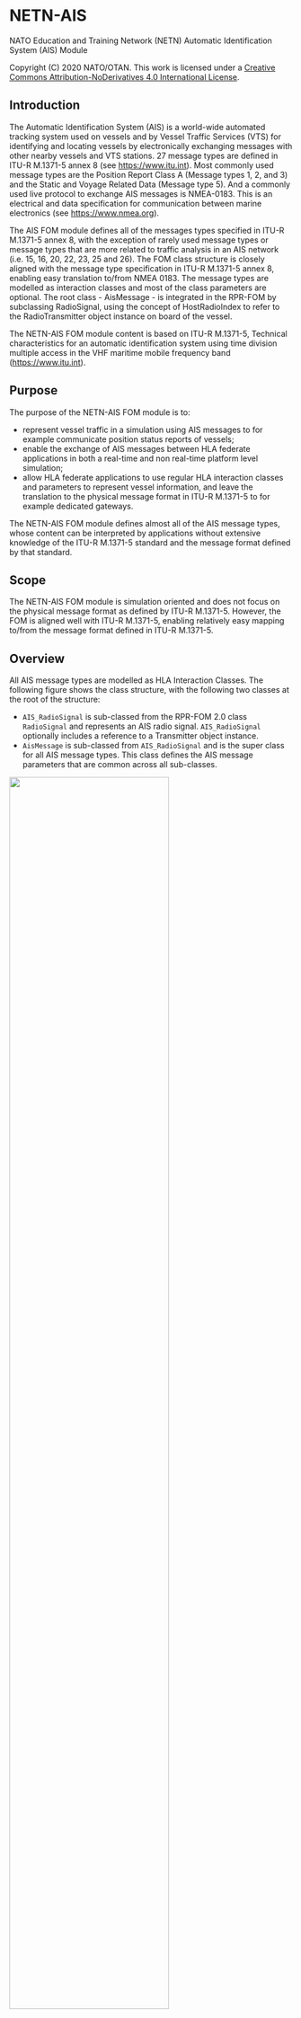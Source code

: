 # NETN-AIS

NATO Education and Training Network (NETN) Automatic Identification System (AIS) Module

Copyright (C) 2020 NATO/OTAN.
This work is licensed under a [Creative Commons Attribution-NoDerivatives 4.0 International License](LICENCE.md).

## Introduction

The Automatic Identification System (AIS) is a world-wide automated  tracking system used on vessels and by Vessel Traffic Services (VTS) for identifying and locating vessels by electronically exchanging messages  with other nearby vessels and VTS stations. 27 message types are defined in ITU-R M.1371-5 annex 8 (see https://www.itu.int). Most commonly used message types are the Position Report Class A  (Message types 1, 2, and 3) and the Static and Voyage Related Data  (Message type 5). And a commonly used live protocol to exchange AIS  messages is NMEA-0183. This is an electrical and data specification for  communication between marine electronics (see https://www.nmea.org).

The AIS FOM module defines all of the messages types specified in  ITU-R M.1371-5 annex 8, with the exception of rarely used message types  or message types that are more related to traffic analysis in an AIS  network (i.e. 15, 16, 20, 22, 23, 25 and 26). The FOM class structure is closely aligned with the message type specification in ITU-R M.1371-5  annex 8, enabling easy translation to/from NMEA 0183. The message types  are modelled as interaction classes and most of the class parameters are optional. The root class - AisMessage - is integrated in the RPR-FOM by subclassing RadioSignal, using the concept of HostRadioIndex to refer  to the RadioTransmitter object instance on board of the vessel.

The NETN-AIS FOM module content is based on ITU-R M.1371-5, Technical characteristics for an automatic identification system using time  division multiple access in the VHF maritime mobile frequency band (https://www.itu.int).

## Purpose

The purpose of the NETN-AIS FOM module is to:

- represent vessel traffic in a simulation using AIS messages to for example communicate position status reports of vessels;
- enable the exchange of AIS messages between HLA federate  applications in both a real-time and non real-time platform level  simulation;
- allow HLA federate applications to use regular HLA interaction  classes and parameters to represent vessel information, and leave the  translation to the physical message format in ITU-R M.1371-5 to for  example dedicated gateways.

The NETN-AIS FOM module defines almost all of the AIS message types,  whose content can be interpreted by applications without extensive  knowledge of the ITU-R M.1371-5 standard and the message format defined  by that standard.

## Scope

The NETN-AIS FOM module is simulation oriented and does not focus on  the physical message format as defined by ITU-R M.1371-5. However, the  FOM is aligned well with ITU-R M.1371-5, enabling relatively easy  mapping to/from the message format defined in ITU-R M.1371-5.

## Overview

All AIS message types are modelled as HLA Interaction Classes. The following figure shows the class structure, with the following two classes at the root of the structure:

- `AIS_RadioSignal` is sub-classed from the RPR-FOM 2.0 class `RadioSignal` and represents an AIS radio signal. `AIS_RadioSignal` optionally includes a reference to a Transmitter object instance.
- `AisMessage` is sub-classed from `AIS_RadioSignal` and is the super class for all AIS message types. This class defines the AIS message parameters that are common across all sub-classes.

<img src="./images/AIS Interaction Class Tree.png" width="75%"/>

The modelled AIS message types are:

| Message type | Description                                                  |
| ------------ | ------------------------------------------------------------ |
| 1            | **Position Report Class A**. Message type for a scheduled position report; Class A shipborne mobile equipment. This message transmits information pertaining to a ships navigation: Longitude and latitude, time, heading, speed, ships navigation status (under power, at anchor...). This message is transmitted every 2 to 10 seconds while underway, and every 3 minutes while at anchor. |
| 2            | Idem.                                                        |
| 3            | Idem.                                                        |
| 4            | **Base Station Report**. This message is to be used by fixed-location base stations to periodically report a position and time reference. |
| 5            | **Static and Voyage Related Data**. This message type is transmitted every 6 minutes and should only be used by Class A shipborne and SAR aircraft AIS stations when reporting static or voyage related data. |
| 6            | **Binary Addressed Message**. This message type is an addressed point-to-point message with unspecified binary payload. |
| 7            | **Binary Acknowledge**. This message type is a receipt acknowledgement to the senders of a previous messages of Message Type 6. Total length varies depending on the number of destination MMSIs included (1..4). |
| 8            | **Binary Broadcast Message**. This message type is a broadcast message with a binary payload. |
| 9            | **Standard SAR Aircraft Position Report**. Tracking information for search-and-rescue aircraft. |
| 10           | **UTC/Date Inquiry**. Request for UTC/Date information from an AIS base station. |
| 11           | **UTC/Date Response**. Identical to Message Type 4, with the semantics of a response to inquiry. This message type is only transmitted from a mobile station as a result of a UTC request message (Message Type 10). |
| 12           | **Addressed Safety-Related Message**. This is a point-to-point text message. The payload is interpreted as six-bit text. |
| 13           | **Safety-Related Acknowledgement**. This message type is a receipt acknowledgement to senders of previous messages of Message Type 12. |
| 14           | **Safety-Related Broadcast Message**. This is a broadcast text message. The payload is interpreted as six-bit text. |
| 17           | **DGNSS Broadcast Binary Message**. This message type is used to broadcast differential corrections for GPS. The data in the payload is intended to be passed directly to GPS receivers capable of accepting such corrections. |
| 18           | **Standard Class B CS Position Report**. A less detailed report than message types 1-3 for vessels using Class B transmitters. Omits navigational status and rate of turn. |
| 19           | **Extended Class B CS Position Report**. A slightly more detailed report than Message Type 18 for vessels using Class B transmitters. Omits navigational status and rate of turn. Fields are as in the common navigation block and the Message Type 5 message. |
| 21           | **Aid-to-Navigation Report**. Identification and location message to be emitted by aids to navigation such as buoys and lighthouses. |
| 24           | **Static Data Report**. Equivalent of Message Type 5 for ships using Class B equipment. Also used to associate an MMSI with a name on either class A or class B equipment. This message type may be in part A or part B format. According to the standard, parts A and B are expected to be broadcast in adjacent pairs. |
| 27           | **Long Range AIS Broadcast message**. This message type is primarily intended for long-range detection of AIS Class A equipped vessels (typically by satellite). This message has a similar content to Messages 1, 2 and 3, but the total number of bits has been compressed to allow for increased propagation delays associated with long-range detection. |

## Class parameters

Many of the class parameters in the NETN-AIS FOM module are optional. For each optional parameter a default value is defined (in the semantics of the respective parameter) that can be assumed by the receiving HLA federate application if no parameter value has been provided.

For example, to transmit a **Position Report Class A** message only the following parameters are required:

| Parameter name | Semantics                                               |
| -------------- | ------------------------------------------------------- |
| `MessageId`    | Message type identifier.                                |
| `UserId`       | The message is from the vessel identified by this MMSI. |

All other parameters are optional. However, to include a minimum amount of navigation data in the message and make the message useful, the following parameters should also be provided:

| Parameter name | Semantics                                                  |
| -------------- | ---------------------------------------------------------- |
| `Position`     | OPTIONAL (Default: not available). AIS (Lat,Lon) position. |
| `UTCtime`      | OPTIONAL (Default: not available). Time of the report.     |

Other parameters include true heading, course, rate of turn, etc. These are all optional, but can be provided when available.

Note that the AIS position in the NETN-AIS FOM module is defined as a `GeodeticLocation` datatype. This is different from ITU-R M.1371-5, where Longitude and Latitude are defined in 1/10 000 min and stored in a 28 and 27 bit field respectively. The purpose of this FOM module is to not bother the user with the message format in ITU-R M.1371-5, but rather let the user focus on the information that is exchanged in the simulation. The physical message format is not a concern of this FOM module, however the class and parameter structure is such that the mapping between the NETN-AIS FOM and ITU-R M.1371-5 is straightforward.

## Six-bit ASCII character string datatype

Several parameters in the FOM module are typed as six-bit character strings. For example, vessel name and callsign. The parameter datatype of a six-bit character string is `HLAASCIIstring` and the following table shows the ASCII character to be used for each six-bit character.

| six-bit | dec  | char | six-bit | dec | char | six-bit | dec | char | six-bit | dec | char |
| ------ | ---- | ---- | ------ | ---- | ---- | ------ | ---- | ---- | ------ | ---- | ---- |
| 000000 | 0    | "@"  | 010000 | 16   | "P"  | 100000 | 32   | " "  | 110000 | 48   | "0"  |
| 000001 | 1    | "A"  | 010001 | 17   | "Q"  | 100001 | 33   | "!"  | 110001 | 49   | "1"  |
| 000010 | 2    | "B"  | 010010 | 18   | "R"  | 100010 | 34   | """  | 110010 | 50   | "2"  |
| 000011 | 3    | "C"  | 010011 | 19   | "S"  | 100011 | 35   | "\#" | 110011 | 51   | "3"  |
| 000100 | 4    | "D"  | 010100 | 20   | "T"  | 100100 | 36   | "$"  | 110100 | 52   | "4"  |
| 000101 | 5    | "E"  | 010101 | 21   | "U"  | 100101 | 37   | "%"  | 110101 | 53   | "5"  |
| 000110 | 6    | "F"  | 010110 | 22   | "V"  | 100110 | 38   | "&"  | 110110 | 54   | "6"  |
| 000111 | 7    | "G"  | 010111 | 23   | "W"  | 100111 | 39   | "\'" | 110111 | 55   | "7"  |
| 001000 | 8    | "H"  | 011000 | 24   | "X"  | 101000 | 40   | "("  | 111000 | 56   | "8"  |
| 001001 | 9    | "I"  | 011001 | 25   | "Y"  | 101001 | 41   | ")"  | 111001 | 56   | "9"  |
| 001010 | 10   | "J"  | 011010 | 26   | "Z"  | 101010 | 42   | "\*" | 111010 | 58   | ":"  |
| 001011 | 11   | "K"  | 011011 | 27   | "["  | 101011 | 43   | "\+" | 111011 | 59   | ";"  |
| 001100 | 12   | "L"  | 011100 | 28   | "\"  | 101100 | 44   | ","  | 111100 | 60   | "<"  |
| 001101 | 13   | "M"  | 011101 | 29   | "]"  | 101101 | 45   | "-"  | 111101 | 61   | "="  |
| 001110 | 14   | "N"  | 011110 | 30   | "\^" | 101110 | 46   | "."  | 111110 | 62   | ">"  |
| 001111 | 15   | "O"  | 011111 | 31   | "\_" | 101111 | 47   | "/"  | 111111 | 63   | "?"  |

## EpochTimeSecInt64 datatype

Time in AIS messages is represented as `EpochTimeSecInt64`. This value represents the number of seconds since the Epoch. The Epoch is:

- 1 Jan 1970 (when using `wall clock time` ) or

- the value `0` (when using `logical time`).

In most messages time is in relation to an AIS position update.

## RadioTransmitter

Optionally an AIS Radio Signal can be associated with a `RadioTransmitter` object instance. The non-optional attributes of the `RadioTransmitter` object instance may be assigned the following values:

| Attribute name                 | Description                                                  | Value                                                        |
| ------------------------------ | ------------------------------------------------------------ | ------------------------------------------------------------ |
| `Frequency`                    | Center frequency of the radio transmissions.                 |  Channel A `161.975 MHz` (87B), or Channel B `162.025 MHz` (88B)  |
| `FrequencyBandwidth`           | Bandpass of the radio transmissions, specified in hertz.     | `25` kHz                                                     |
| `RadioIndex`                   | Specifies the identification number for each radio on a given host. This value shall not change during a simulation execution. | Per agreement. If the `RadioTransmitter` is the only radio for the vessel, the index `0` should be used. |
| `RadioSystemType`              | Entity type of the radio transmitter: Kind, Domain, Country, Category, Subcategory, Specific, Extra. This value shall not change during a simulation execution. | `7.3.0.37.0.0.0`                                             |
| `TransmittedPower`             | The average power being transmitted in units of decibel-milliwatts. | `12500` Milliwatts for class A, or `2000` Milliwatts for class B |
| `TransmitterOperationalStatus` | On/Off state of the transmitter as an enumeration.           | `Off`, `OnButNotTransmitting` or `OnAndTransmitting`         |
| `WorldLocation`                | Location of the antenna in world coordinates.                | The vessel position.                                         |

## Entity marking and callsign

As a best practice the vessel callsign (a 7 six-bit character string) should be based on (a) the `Callsign` attribute of the `NETN_SurfaceVessel` class or (b) the `Marking` attribute of the `SurfaceVessel` class, depending on what class is used. The size of these attributes is however different, as summarized in the following table:

| Attribute                                                    | Datatype             | Size      |
| ------------------------------------------------------------ | -------------------- | --------- |
| `BaseEntity.PhysicalEntity.Platform.SurfaceVessel.NETN_SurfaceVessel.Callsign` | ` HLAunicodeString ` | Unlimited |
| `BaseEntity.PhysicalEntity.Platform.SurfaceVessel.Marking`   | `MarkingStruct`      | 11 Octets |

When defining values for entity marking or callsign, the limitation for the vessel callsign should be taken into account.
